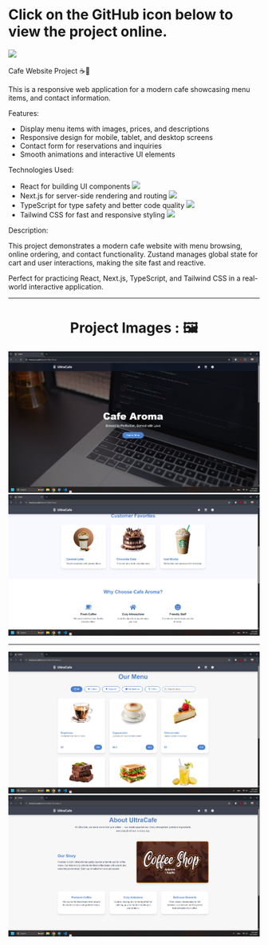 <div>
  <h1>Click on the GitHub icon below to view the project online.</h1>
  <a href="https://hamiparsa.github.io/Coffee-Shop/">
    <img src="https://img.shields.io/badge/github-%23121011.svg?style=for-the-badge&logo=github&logoColor=white"/>
  </a>
</div>

Cafe Website Project ☕🍰

This is a responsive web application for a modern cafe showcasing menu items, and contact information.

Features:
<ul>
  <li>
    Display menu items with images, prices, and descriptions
  </li>
  <li>
    Responsive design for mobile, tablet, and desktop screens
  </li>
  <li>
    Contact form for reservations and inquiries
  </li>
  <li>
    Smooth animations and interactive UI elements
  </li>
</ul>

Technologies Used:

<ul>
  <li>
    React for building UI components 
    <img width='20px' src='https://skillicons.dev/icons?i=react'>
  </li>
  <li>
    Next.js for server-side rendering and routing
    <img width='20px' src='https://skillicons.dev/icons?i=next'>
  </li>
  <li>
    TypeScript for type safety and better code quality
    <img width='20px' src='https://skillicons.dev/icons?i=typescript'>
  </li>
  <li>
    Tailwind CSS for fast and responsive styling
    <img width='20px' src='https://skillicons.dev/icons?i=tailwindcss'>
  </li>
</ul>

Description:

This project demonstrates a modern cafe website with menu browsing, online ordering, and contact functionality. Zustand manages global state for cart and user interactions, making the site fast and reactive.

Perfect for practicing React, Next.js, TypeScript, and Tailwind CSS in a real-world interactive application.

<hr/>

<h1 align="center">Project Images : 🖼️</h1>
<div align="center">
  <img src="/pic1.png" width="700px" />
  <br/>
  <img src="/pic2.png" width="700px" />
</div>
<hr/>
<div align="center">
  <img src="/pic3.png" width="700px" />
  <br/>
  <img src="/pic4.png" width="700px" />
</div>
